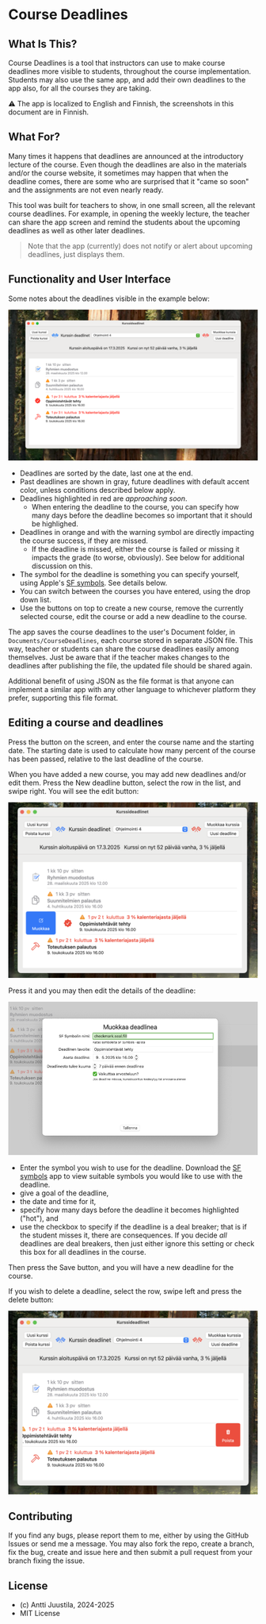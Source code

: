 # Course Deadlines

## What Is This?

Course Deadlines is a tool that instructors can use to make course deadlines more visible to students, throughout the course implementation. Students may also use the same app, and add their own deadlines to the app also, for all the courses they are taking.

⚠️ The app is localized to English and Finnish, the screenshots in this document are in Finnish.

## What For?

Many times it happens that deadlines are announced at the introductory lecture of the course. Even though the deadlines are also in the materials and/or the course website, it sometimes may happen that when the deadline comes, there are some who are surprised that it "came so soon" and the assignments are not even nearly ready.

This tool was built for teachers to show, in one small screen, all the relevant course deadlines. For example, in opening the weekly lecture, the teacher can share the app screen and remind the students about the upcoming deadlines as well as other later deadlines.

> Note that the app (currently) does not notify or alert about upcoming deadlines, just displays them.

## Functionality and User Interface

Some notes about the deadlines visible in the example below:

![App screenshot](screenshot.png)

* Deadlines are sorted by the date, last one at the end.
* Past deadlines are shown in gray, future deadlines with default accent color, unless conditions described below apply.
* Deadlines highlighted in red are *approaching soon*. 
  * When entering the deadline to the course, you can specify how many days before the deadline becomes so important that it should be highlighed.
* Deadlines in orange and with the warning symbol are directly impacting the course success, if they are missed.
  * If the deadline is missed, either the course is failed or missing it impacts the grade (to worse, obviously). See below for additional discussion on this.
* The symbol for the deadline is something you can specify yourself, using Apple's [SF symbols](https://developer.apple.com/sf-symbols/). See details below.
* You can switch between the courses you have entered, using the drop down list.
* Use the buttons on top to create a new course, remove the currently selected course, edit the course or add a new deadline to the course.

The app saves the course deadlines to the user's Document folder, in `Documents/CourseDeadlines`, each course stored in separate JSON file. This way, teacher or students can share the course deadlines easily among themselves. Just be aware that if the teacher makes changes to the deadlines after publishing the file, the updated file should be shared again.

Additional benefit of using JSON as the file format is that anyone can implement a similar app with any other language to whichever platform they prefer, supporting this file format.

## Editing a course and deadlines

Press the button on the screen, and enter the course name and the starting date. The starting date is used to calculate how many percent of the course has been passed, relative to the last deadline of the course.

When you have added a new course, you may add new deadlines and/or edit them. Press the New deadline button, select the row in the list, and swipe right. You will see the edit button:

![edit row](edit-row-screenshot.png)

Press it and you may then edit the details of the deadline:

![edit deadline](edit-deadline-screenshot.png)

* Enter the symbol you wish to use for the deadline. Download the [SF symbols](https://developer.apple.com/sf-symbols/) app to view suitable symbols you would like to use with the deadline.
* give a goal of the deadline, 
* the date and time for it,
* specify how many days before the deadline it becomes highlighted ("hot"), and
* use the checkbox to specify if the deadline is a deal breaker; that is if the student misses it, there are consequences. If you decide *all* deadlines are deal breakers, then just either ignore this setting or check this box for all deadlines in the course.

Then press the Save button, and you will have a new deadline for the course.

If you wish to delete a deadline, select the row, swipe left and press the delete button:

![delete deadline](delete-row-screenshot.png)


## Contributing

If you find any bugs, please report them to me, either by using the GitHub Issues or send me a message. You may also fork the repo, create a branch, fix the bug, create and issue here and then submit a pull request from your branch fixing the issue.

## License

* (c) Antti Juustila, 2024-2025
* MIT License 
